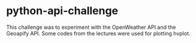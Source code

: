 # python-api-challenge

This challenge was to experiment with the OpenWeather API and the Geoapify API. Some codes from the lectures were used for plotting hvplot.
